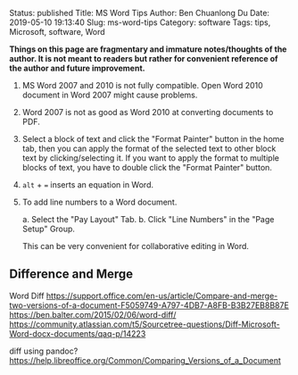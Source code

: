 Status: published
Title: MS Word Tips
Author: Ben Chuanlong Du
Date: 2019-05-10 19:13:40
Slug: ms-word-tips
Category: software
Tags: tips, Microsoft, software, Word

**Things on this page are fragmentary and immature notes/thoughts of the author.
It is not meant to readers but rather for convenient reference of the author and future improvement.**



1. MS Word 2007 and 2010 is not fully compatible.
    Open Word 2010 document in Word 2007 might cause problems.

2. Word 2007 is not as good as Word 2010 at converting documents to PDF.

3. Select a block of text and click the "Format Painter" button in the home tab,
    then you can apply the format of the selected text to other block text by clicking/selecting it.
    If you want to apply the format to multiple blocks of text,
    you have to double click the "Format Painter" button.


1. `alt` + `=` inserts an equation in Word.

2. To add line numbers to a Word document.

    a. Select the "Pay Layout" Tab.
    b. Click "Line Numbers" in the "Page Setup" Group.

    This can be very convenient for collaborative editing in Word.

## Difference and Merge

Word Diff
https://support.office.com/en-us/article/Compare-and-merge-two-versions-of-a-document-F5059749-A797-4DB7-A8FB-B3B27EB8B87E
https://ben.balter.com/2015/02/06/word-diff/
https://community.atlassian.com/t5/Sourcetree-questions/Diff-Microsoft-Word-docx-documents/qaq-p/14223

diff using pandoc?
https://help.libreoffice.org/Common/Comparing_Versions_of_a_Document
